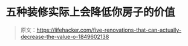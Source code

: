 # 五种装修实际上会降低你房子的价值

> 原文：<https://lifehacker.com/five-renovations-that-can-actually-decrease-the-value-o-1849602138>